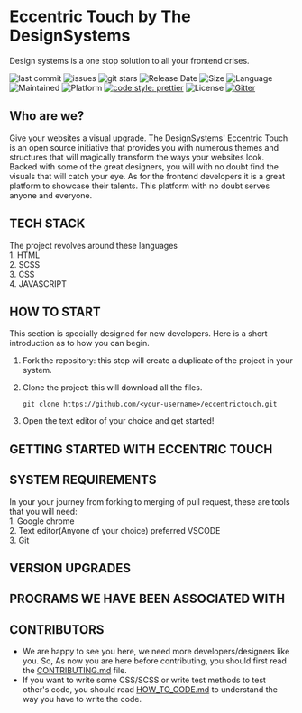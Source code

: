 # Eccentric Touch by The DesignSystems

Design systems is a one stop solution to all your frontend crises. 

![last commit](https://img.shields.io/github/last-commit/DesignSystemsOSS/eccentrictouch)
![issues](https://img.shields.io/github/issues/DesignSystemsOSS/eccentrictouch)
![git stars](https://img.shields.io/github/stars/DesignSystemsOSS/eccentrictouch)
![Release Date](https://img.shields.io/github/release-date/DesignSystemsOSS/eccentrictouch)
![Size](https://img.shields.io/github/repo-size/DesignSystemsOSS/eccentrictouch)
![Language](https://img.shields.io/github/languages/top/DesignSystemsOSS/eccentrictouch)
![Maintained](https://img.shields.io/maintenance/yes/2020)
![Platform](https://img.shields.io/badge/platform-Visual%20Studio%20Code-blue)
[![code style: prettier](https://img.shields.io/badge/code_style-prettier-ff69b4.svg)](https://github.com/prettier/prettier)
![License](https://img.shields.io/badge/license-Apache-brightgreen)
[![Gitter](https://badges.gitter.im/DesignSystemsOSS/community.svg)](https://gitter.im/DesignSystemsOSS/community?utm_source=badge&utm_medium=badge&utm_campaign=pr-badge)
## Who are we?

Give your websites a visual upgrade. The DesignSystems' Eccentric Touch is an open source initiative that 
provides you with numerous themes and structures that will magically transform the ways your websites look. Backed 
with some of the great designers, you will with no doubt find the visuals that will catch your eye. As for the 
frontend developers it is a great platform to showcase their talents. This platform with no doubt serves anyone and 
everyone.


## TECH STACK

The project revolves around these languages</br>
    1. HTML</br>
    2. SCSS</br>
    3. CSS</br>
    4. JAVASCRIPT</br>


## HOW TO START

This section is specially designed for new developers.
Here is a short introduction as to how you can begin.
1. Fork the repository: this step will create a duplicate of the project in your system.
2. Clone the project: this will download all the files.

    ```
    git clone https://github.com/<your-username>/eccentrictouch.git
    ``` 
3. Open the text editor of your choice and get started!


## GETTING STARTED WITH ECCENTRIC TOUCH
## SYSTEM REQUIREMENTS

In your your journey from forking to merging of pull request, these are tools that you will need:</br>
    1. Google chrome</br>
    2. Text editor(Anyone of your choice) preferred VSCODE</br>
    3. Git


## VERSION UPGRADES
## PROGRAMS WE HAVE BEEN ASSOCIATED WITH
## CONTRIBUTORS
- We are happy to see you here, we need more developers/designers like you. So, As now you are here before contributing, you should first read the 
[CONTRIBUTING.md](CONTRIBUTING.md) file. 
- If you want to write some CSS/SCSS or write test methods to test other's code, you should read [HOW_TO_CODE.md](HOW_TO_CODE.md) to understand the way you have to write the code.

